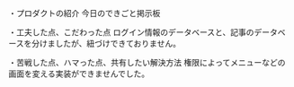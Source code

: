 ・プロダクトの紹介 今日のできごと掲示板

・工夫した点、こだわった点 
ログイン情報のデータベースと、記事のデータベースを分けましたが、紐づけできておりません。

・苦戦した点、ハマった点、共有したい解決方法
権限によってメニューなどの画面を変える実装ができませんでした。
